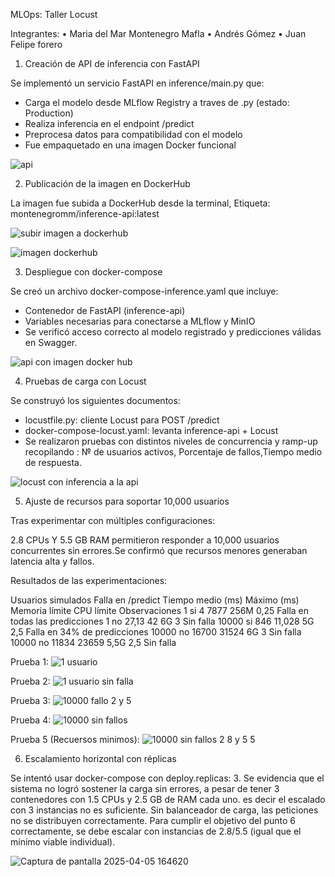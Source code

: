 
MLOps: Taller Locust

Integrantes: 
•	Maria del Mar Montenegro Mafla
•	Andrés Gómez
•	Juan Felipe forero 

1. Creación de API de inferencia con FastAPI

Se implementó un servicio FastAPI en inference/main.py que:

* Carga el modelo desde MLflow Registry a traves de .py (estado: Production)
* Realiza inferencia en el endpoint /predict
* Preprocesa datos para compatibilidad con el modelo
* Fue empaquetado en una imagen Docker funcional

![api](https://github.com/user-attachments/assets/39a21de4-ae01-4e45-a10c-70a791e51a67)


2. Publicación de la imagen en DockerHub

La imagen fue subida a DockerHub desde la terminal, Etiqueta: montenegromm/inference-api:latest

![subir imagen a dockerhub](https://github.com/user-attachments/assets/9433c565-af58-47cb-a672-db819de186f6)

![imagen dockerhub](https://github.com/user-attachments/assets/7282daab-8035-414e-8ad0-d0ce0778cbfc)


3. Despliegue con docker-compose

Se creó un archivo docker-compose-inference.yaml que incluye:

* Contenedor de FastAPI (inference-api)
* Variables necesarias para conectarse a MLflow y MinIO
* Se verificó acceso correcto al modelo registrado y predicciones válidas en Swagger.

![api con imagen docker hub](https://github.com/user-attachments/assets/78b06014-2cad-4c0d-984d-fbcfe6c28e1d)

4. Pruebas de carga con Locust

Se construyó los siguientes documentos:

* locustfile.py: cliente Locust para POST /predict
* docker-compose-locust.yaml: levanta inference-api + Locust
* Se realizaron pruebas con distintos niveles de concurrencia y ramp-up recopilando : № de usuarios activos, Porcentaje de fallos,Tiempo medio de respuesta.

![locust con inferencia a la api](https://github.com/user-attachments/assets/d0fef7ac-c342-4055-b72f-877000dc0a0a)


5. Ajuste de recursos para soportar 10,000 usuarios

Tras experimentar con múltiples configuraciones:

2.8 CPUs Y 5.5 GB RAM permitieron responder a 10,000 usuarios concurrentes sin errores.Se confirmó que recursos menores generaban latencia alta y fallos.

Resultados de las experimentaciones:

 Usuarios simulados	Falla en /predict	Tiempo medio (ms)	Máximo (ms)	Memoria límite	CPU límite	Observaciones
1	si	4	7877	256M	0,25	Falla en todas las predicciones
1	no	27,13	42	6G	3	Sin falla
10000	si	846	11,028	5G	2,5	Falla en 34% de predicciones
10000	no	16700	31524	6G	3	Sin falla
10000	no	11834	23659	5,5G	2,5	Sin falla

Prueba 1:
![1 usuario](https://github.com/user-attachments/assets/3fbfa13d-c550-4b2e-89e0-7691c8084717)

Prueba 2:
![1 usuario sin falla](https://github.com/user-attachments/assets/2e37c704-07b3-44b5-b133-7c64f926179f)

Prueba 3:
![10000 fallo 2 y 5](https://github.com/user-attachments/assets/313caaee-c064-4287-844e-cd4f17990636)

Prueba 4:
![10000 sin fallos](https://github.com/user-attachments/assets/c1896c1d-221c-4b2c-9daa-d65534777d62)

Prueba 5 (Recuersos minimos): 
![10000 sin fallos 2 8 y 5 5](https://github.com/user-attachments/assets/6dd6b66a-11a6-417f-b4d6-8f8c5cb055a4)

6. Escalamiento horizontal con réplicas

Se intentó usar docker-compose con deploy.replicas: 3. Se evidencia que el sistema no logró sostener la carga sin errores, a pesar de tener 3 contenedores con 1.5 CPUs y 2.5 GB de RAM cada uno. es decir el escalado con 3 instancias no es suficiente. Sin balanceador de carga, las peticiones no se distribuyen correctamente.  Para cumplir el objetivo del punto 6 correctamente, se debe escalar con instancias de 2.8/5.5 (igual que el mínimo viable individual).

![Captura de pantalla 2025-04-05 164620](https://github.com/user-attachments/assets/1b533a29-2525-418e-8cbe-0cd8367b6908)

